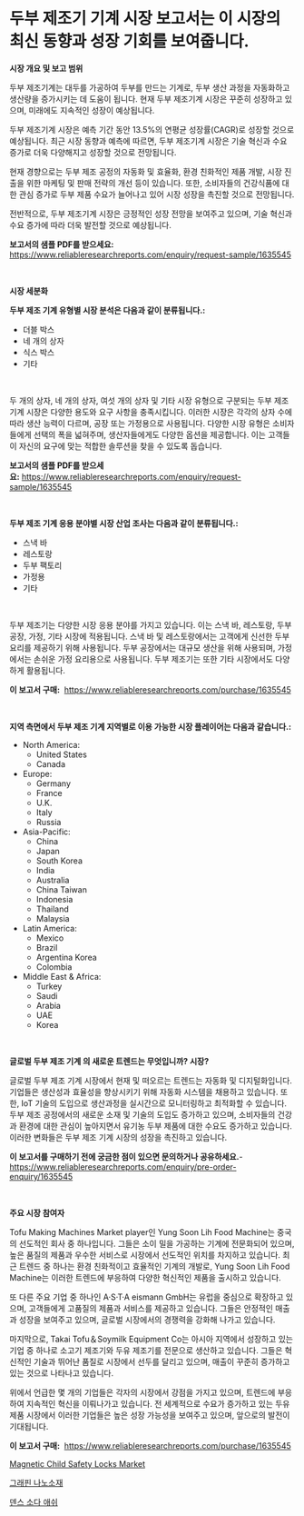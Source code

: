 <p><h1>두부 제조기 기계 시장 보고서는 이 시장의 최신 동향과 성장 기회를 보여줍니다.</h1></p><p><strong>시장 개요 및 보고 범위</strong></p>
<p><p>두부 제조기계는 대두를 가공하여 두부를 만드는 기계로, 두부 생산 과정을 자동화하고 생산량을 증가시키는 데 도움이 됩니다. 현재 두부 제조기계 시장은 꾸준히 성장하고 있으며, 미래에도 지속적인 성장이 예상됩니다. </p><p>두부 제조기계 시장은 예측 기간 동안 13.5%의 연평균 성장률(CAGR)로 성장할 것으로 예상됩니다. 최근 시장 동향과 예측에 따르면, 두부 제조기계 시장은 기술 혁신과 수요 증가로 더욱 다양해지고 성장할 것으로 전망됩니다.</p><p>현재 경향으로는 두부 제조 공정의 자동화 및 효율화, 환경 친화적인 제품 개발, 시장 진출을 위한 마케팅 및 판매 전략의 개선 등이 있습니다. 또한, 소비자들의 건강식품에 대한 관심 증가로 두부 제품 수요가 늘어나고 있어 시장 성장을 촉진할 것으로 전망됩니다.</p><p>전반적으로, 두부 제조기계 시장은 긍정적인 성장 전망을 보여주고 있으며, 기술 혁신과 수요 증가에 따라 더욱 발전할 것으로 예상됩니다.</p></p>
<p><strong>보고서의 샘플 PDF를 받으세요:</strong> <a href="https://www.reliableresearchreports.com/enquiry/request-sample/1635545">https://www.reliableresearchreports.com/enquiry/request-sample/1635545</a></p>
<p>&nbsp;</p>
<p><strong>시장 세분화</strong></p>
<p><strong>두부 제조 기계 유형별 시장 분석은 다음과 같이 분류됩니다.:</strong></p>
<p><ul><li>더블 박스</li><li>네 개의 상자</li><li>식스 박스</li><li>기타</li></ul></p>
<p>&nbsp;</p>
<p><p>두 개의 상자, 네 개의 상자, 여섯 개의 상자 및 기타 시장 유형으로 구분되는 두부 제조 기계 시장은 다양한 용도와 요구 사항을 충족시킵니다. 이러한 시장은 각각의 상자 수에 따라 생산 능력이 다르며, 공장 또는 가정용으로 사용됩니다. 다양한 시장 유형은 소비자들에게 선택의 폭을 넓혀주며, 생산자들에게도 다양한 옵션을 제공합니다. 이는 고객들이 자신의 요구에 맞는 적합한 솔루션을 찾을 수 있도록 돕습니다.</p></p>
<p><strong>보고서의 샘플 PDF를 받으세요:</strong>&nbsp;<a href="https://www.reliableresearchreports.com/enquiry/request-sample/1635545">https://www.reliableresearchreports.com/enquiry/request-sample/1635545</a></p>
<p>&nbsp;</p>
<p><strong> 두부 제조 기계 응용 분야별 시장 산업 조사는 다음과 같이 분류됩니다.:</strong></p>
<p><ul><li>스낵 바</li><li>레스토랑</li><li>두부 팩토리</li><li>가정용</li><li>기타</li></ul></p>
<p>&nbsp;</p>
<p><p>두부 제조기는 다양한 시장 응용 분야를 가지고 있습니다. 이는 스낵 바, 레스토랑, 두부 공장, 가정, 기타 시장에 적용됩니다. 스낵 바 및 레스토랑에서는 고객에게 신선한 두부 요리를 제공하기 위해 사용됩니다. 두부 공장에서는 대규모 생산을 위해 사용되며, 가정에서는 손쉬운 가정 요리용으로 사용됩니다. 두부 제조기는 또한 기타 시장에서도 다양하게 활용됩니다.</p></p>
<p><strong>이 보고서 구매:</strong>&nbsp; <a href="https://www.reliableresearchreports.com/purchase/1635545">https://www.reliableresearchreports.com/purchase/1635545</a></p>
<p>&nbsp;</p>
<p><strong>지역 측면에서 두부 제조 기계 지역별로 이용 가능한 시장 플레이어는 다음과 같습니다.:</strong></p>
<p><ul>
    <li>
        North America:
        <ul>
            <li>United States</li>
            <li>Canada</li>
        </ul>
    </li>
    <li>
        Europe:
        <ul>
            <li>Germany</li>
            <li>France</li>
            <li>U.K.</li>
            <li>Italy</li>
            <li>Russia</li>
        </ul>
    </li>
    <li>
        Asia-Pacific:
        <ul>
            <li>China</li>
            <li>Japan</li>
            <li>South Korea</li>
            <li>India</li>
            <li>Australia</li>
            <li>China Taiwan</li>
            <li>Indonesia</li>
            <li>Thailand</li>
            <li>Malaysia</li>
        </ul>
    </li>
    <li>
        Latin America:
        <ul>
            <li>Mexico</li>
            <li>Brazil</li>
            <li>Argentina Korea</li>
            <li>Colombia</li>
        </ul>
    </li>
    <li>
        Middle East & Africa:
        <ul>
            <li>Turkey</li>
            <li>Saudi</li>
            <li>Arabia</li>
            <li>UAE</li>
            <li>Korea</li>
        </ul>
    </li>
    </ul></p>
<p>&nbsp;</p>
<p><strong>글로벌 두부 제조 기계 의 새로운 트렌드는 무엇입니까? 시장?</strong></p>
<p><p>글로벌 두부 제조 기계 시장에서 현재 및 떠오르는 트렌드는 자동화 및 디지털화입니다. 기업들은 생산성과 효율성을 향상시키기 위해 자동화 시스템을 채용하고 있습니다. 또한, IoT 기술의 도입으로 생산과정을 실시간으로 모니터링하고 최적화할 수 있습니다. 두부 제조 공정에서의 새로운 소재 및 기술의 도입도 증가하고 있으며, 소비자들의 건강과 환경에 대한 관심이 높아지면서 유기농 두부 제품에 대한 수요도 증가하고 있습니다. 이러한 변화들은 두부 제조 기계 시장의 성장을 촉진하고 있습니다.</p></p>
<p><strong>이 보고서를 구매하기 전에 궁금한 점이 있으면 문의하거나 공유하세요.</strong>- <a href="https://www.reliableresearchreports.com/enquiry/pre-order-enquiry/1635545">https://www.reliableresearchreports.com/enquiry/pre-order-enquiry/1635545</a></p>
<p>&nbsp;</p>
<p><strong>주요 시장 참여자</strong></p>
<p><p>Tofu Making Machines Market player인 Yung Soon Lih Food Machine는 중국의 선도적인 회사 중 하나입니다. 그들은 소이 밀을 가공하는 기계에 전문화되어 있으며, 높은 품질의 제품과 우수한 서비스로 시장에서 선도적인 위치를 차지하고 있습니다. 최근 트렌드 중 하나는 환경 친화적이고 효율적인 기계의 개발로, Yung Soon Lih Food Machine는 이러한 트렌드에 부응하여 다양한 혁신적인 제품을 출시하고 있습니다.</p><p>또 다른 주요 기업 중 하나인 A·S·T·A eismann GmbH는 유럽을 중심으로 확장하고 있으며, 고객들에게 고품질의 제품과 서비스를 제공하고 있습니다. 그들은 안정적인 매출과 성장을 보여주고 있으며, 글로벌 시장에서의 경쟁력을 강화해 나가고 있습니다.</p><p>마지막으로, Takai Tofu＆Soymilk Equipment Co는 아시아 지역에서 성장하고 있는 기업 중 하나로 소고기 제조기와 두유 제조기를 전문으로 생산하고 있습니다. 그들은 혁신적인 기술과 뛰어난 품질로 시장에서 선두를 달리고 있으며, 매출이 꾸준히 증가하고 있는 것으로 나타나고 있습니다.</p><p>위에서 언급한 몇 개의 기업들은 각자의 시장에서 강점을 가지고 있으며, 트렌드에 부응하여 지속적인 혁신을 이뤄나가고 있습니다. 전 세계적으로 수요가 증가하고 있는 두유 제품 시장에서 이러한 기업들은 높은 성장 가능성을 보여주고 있으며, 앞으로의 발전이 기대됩니다.</p></p>
<p><strong>이 보고서 구매:</strong>&nbsp;&nbsp;<a href="https://www.reliableresearchreports.com/purchase/1635545">https://www.reliableresearchreports.com/purchase/1635545</a></p>
<p><p><a href="https://github.com/ChiragRP21/Market-Research-Report-List-3/blob/main/magnetic-child-safety-locks-market.md">Magnetic Child Safety Locks Market</a></p><p><a href="https://github.com/JeromeRtyau89966/Market-Research-Report-List-1/blob/main/26787237298.md">그래핀 나노소재</a></p><p><a href="https://github.com/TimmyMann6767/Market-Research-Report-List-1/blob/main/52763597297.md">덴스 소다 애쉬</a></p></p>

